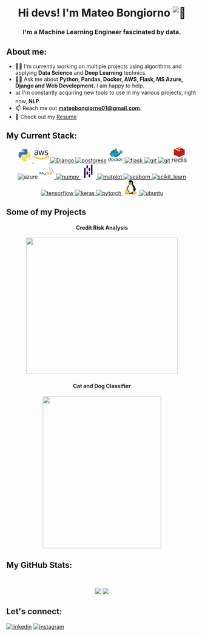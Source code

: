 <h1 align="center"> 
  Hi devs! I'm Mateo Bongiorno
<picture>
  <source srcset="https://fonts.gstatic.com/s/e/notoemoji/latest/1f44b_1f3fb/512.webp" type="image/webp">
  <img src="https://fonts.gstatic.com/s/e/notoemoji/latest/1f44b_1f3fb/512.gif" alt="👋" width="32" height="32">
</picture>
  </h1>

<h3 align="center">I'm a Machine Learning Engineer fascinated by data.</h3>

**<h2 align="left">About me:</h2>**
- 🧑‍💻 I'm currently working on multiple projects using algorithms and applying **Data Science** and **Deep Learning** technics. 
- 🧞‍♂️ Ask me about **Python, Pandas, Docker, AWS, Flask, MS Azure, Django and Web Development.** I am happy to help.
- 📊 I'm constantly acquiring new tools to use in my various projects, right now, **NLP**.
- 📫 Reach me out **mateobongiorno01@gmail.com**.
- 👀 Check out my [Resume](https://github.com/mateobongiorno/mateobongiorno/files/10688174/Mateo_Bongiorno-Resume.pdf)


**<h2 align="left"> My Current Stack:</h2>**
<p align="center"> <a href="https://www.python.org" target="_blank" rel="noreferrer"> <img src="https://raw.githubusercontent.com/devicons/devicon/master/icons/python/python-original.svg" alt="python" width="40" height="40"/> </a> <a href="https://aws.amazon.com" target="_blank" rel="noreferrer"> <img src="https://raw.githubusercontent.com/devicons/devicon/master/icons/amazonwebservices/amazonwebservices-original-wordmark.svg" alt="aws" width="40" height="40"/> <img height="40" src="https://www.vectorlogo.zone/logos/djangoproject/djangoproject-icon.svg" alt="Django"> <img height="40" src="https://www.vectorlogo.zone/logos/sqlite/sqlite-icon.svg" alt="postgress"> </a> <a href="https://www.docker.com/" target="_blank" rel="noreferrer"> <img src="https://raw.githubusercontent.com/devicons/devicon/master/icons/docker/docker-original-wordmark.svg" alt="docker" width="40" height="40"/> </a> <a href="https://flask.palletsprojects.com/" target="_blank" rel="noreferrer"> <img src="https://www.vectorlogo.zone/logos/pocoo_flask/pocoo_flask-icon.svg" alt="flask" width="40" height="40"/> </a> <a href="https://fastapi.tiangolo.com/" target="_blank" rel="noreferrer"> <img src="https://cdn.worldvectorlogo.com/logos/fastapi-1.svg" alt="git" width="40" height="40"/> </a> <a href="https://git-scm.com/" target="_blank" rel="noreferrer"> <img src="https://www.vectorlogo.zone/logos/git-scm/git-scm-icon.svg" alt="git" width="40" height="40"/> </a> <a href="https://redis.io" target="_blank" rel="noreferrer"> <img src="https://raw.githubusercontent.com/devicons/devicon/master/icons/redis/redis-original-wordmark.svg" alt="redis" width="40" height="40"/> </a> <img href="https://www.azure.microsoft.com/" height="40" src="https://www.vectorlogo.zone/logos/microsoft_azure/microsoft_azure-icon.svg" alt="azure"> </a> <a href="https://www.docker.com/" target="_blank" rel="noreferrer"> <a href="https://www.mysql.com/" target="_blank" rel="noreferrer"> <img src="https://raw.githubusercontent.com/devicons/devicon/master/icons/mysql/mysql-original-wordmark.svg" alt="mysql" width="40" height="40"/> </a> <a href="https://numpy.org/" target="_blank" rel="noreferrer"> <img src="https://numpy.org/images/logo.svg" alt="numpy" width="40" height="40"/> </a> <a href="https://pandas.pydata.org/" target="_blank" rel="noreferrer"> <img src="https://raw.githubusercontent.com/devicons/devicon/2ae2a900d2f041da66e950e4d48052658d850630/icons/pandas/pandas-original.svg" alt="pandas" width="40" height="40"/> </a> <a href="https://matplotlib.org/" target="_blank" rel="noreferrer"> <img src= "https://upload.wikimedia.org/wikipedia/commons/thumb/0/01/Created_with_Matplotlib-logo.svg/2048px-Created_with_Matplotlib-logo.svg.png" alt="matplot" width="40" height="40"/> </a> <a href="https://seaborn.pydata.org/" target="_blank" rel="noreferrer"> <img src="https://seaborn.pydata.org/_images/logo-tall-lightbg.svg" alt="seaborn" width="40" height="40"/> </a> <a href="https://scikit-learn.org/" target="_blank" rel="noreferrer"> <img src="https://upload.wikimedia.org/wikipedia/commons/0/05/Scikit_learn_logo_small.svg" alt="scikit_learn" width="40" height="40"/> </a> <a href="https://www.tensorflow.org" target="_blank" rel="noreferrer"> <img src="https://www.vectorlogo.zone/logos/tensorflow/tensorflow-icon.svg" alt="tensorflow" width="40" height="40"/> </a> <a href="https://keras.io/" target="_blank" rel="noreferrer"> <img src="https://github.com/valohai/ml-logos/blob/master/keras.svg" alt="keras" width="40" height="40"/> </a> <a href="https://pytorch.org/" target="_blank" rel="noreferrer"> <img src="https://www.vectorlogo.zone/logos/pytorch/pytorch-icon.svg" alt="pytorch" width="40" height="40"/> </a> <a href="https://www.linux.org/" target="_blank" rel="noreferrer"> <img src="https://raw.githubusercontent.com/devicons/devicon/master/icons/linux/linux-original.svg" alt="linux" width="40" height="40"/> </a> <a href="https://ubuntu.com/" target="_blank" rel="noreferrer"> <img src="https://brandslogos.com/wp-content/uploads/images/large/ubuntu-logo.png" alt="ubuntu" width="40" height="40"/> </a> </p>

**<h2 align="left"> Some of my Projects </h2>**

<p align="center">
  <h4 align="center">Credit Risk Analysis</h4>
  <div align="center">
  <a href="https://github.com/mateobongiorno/Credit_Risk_Analysis">
  <img src="https://user-images.githubusercontent.com/105605827/217593176-532a666c-0226-4934-a35e-87c60237a246.jpg" width=400 height=359/>
  </a>
  </div>

  <h4 align="center">Cat and Dog Classifier</h4>
  <div align="center">
  <a href="https://github.com/mateobongiorno/Cat_and_Dog_Image_Classifier">
  <img src="https://user-images.githubusercontent.com/105605827/217594260-b6e0ef17-11f5-4e7a-bd2a-6c89eb286af4.jpg" width=312 height=400/>
  </a>
  </div>
</p>

**<h2 align="left">My GitHub Stats:</h2>**<br>

<p align="center">
  <img height="200em" src="https://github-readme-stats.vercel.app/api?username=mateobongiorno&show_icons=true&hide_border=true&&include_all_commits=true" />
  <img height="200em" src="https://github-readme-stats.vercel.app/api/top-langs/?username=mateobongiorno&show_icons=true&hide_border=true&layout=compact&langs_count=18"/>
</p>

**<h2 align="left"> Let's connect:</h2>**
<p align="left">
<a href="https://linkedin.com/in/mateobongiorno" target="blank"><img align="center" src="https://raw.githubusercontent.com/rahuldkjain/github-profile-readme-generator/master/src/images/icons/Social/linked-in-alt.svg" alt="linkedin" height="30" width="40" /></a>
<a href="https://instagram.com/mmbongiorno" target="blank"><img align="center" src="https://raw.githubusercontent.com/rahuldkjain/github-profile-readme-generator/master/src/images/icons/Social/instagram.svg" alt="instagram" height="30" width="40" /></a>

</p>
